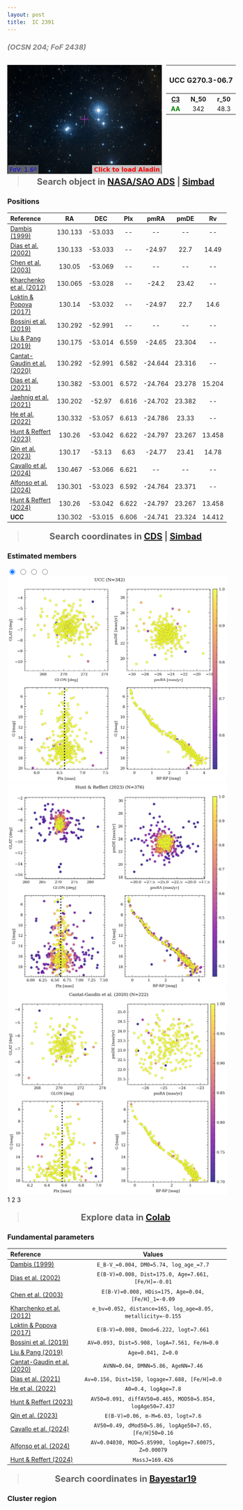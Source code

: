 ```yaml
---
layout: post
title:  IC 2391
---
```

<h3><span style="color: #808080;"><i>(OCSN 204; FoF 2438)</i></span></h3><div style="display: flex; justify-content: space-between; width:720px;height:250px">
<div style="text-align: center;">

<!-- Static image + data attributes for FOV and target -->
<img id="aladin_img"
     data-umami-event="aladin_load"
     src="https://raw.githubusercontent.com/ucc23/Q4N/main/plots/aladin/ic2391.webp"
     alt="Click to load Aladin Lite" 
     style="width:355px;height:250px; cursor: pointer;"
     data-fov="1.61" 
     data-target="130.302 -53.015"/>
<!-- Div to contain Aladin Lite viewer -->
<div id="aladin-lite-div" style="width:355px;height:250px;display:none;"></div>
<!-- Aladin Lite script (will be loaded after the image is clicked) -->
<script src="{{ site.baseurl }}/scripts/aladin_load.js"></script>

</div>
<!-- Left block -->

<table style="width:355px;height:250px;">
  <!-- Row 1 (title) -->
  <tr>
    <td colspan="5"><h3>UCC G270.3-06.7</h3></td>
  </tr>
  <!-- Row 2 -->
  <tr>
    <th style="text-align: center;"><a href="https://ucc.ar/faq#what-is-the-c3-parameter" title="Combined class">C3</a></th>
    <th style="text-align: center;"><div title="Stars with membership probability >50%">N_50</div></th>
    <th style="text-align: center;"><div title="Radius that contains half the members [arcmin]">r_50</div></th>
  </tr>
  <!-- Row 3 -->
  <tr>
    <td style="text-align: center;"><span style="color: green; font-weight: bold;">A</span><span style="color: green; font-weight: bold;">A</span></td>
    <td style="text-align: center;">342</td>
    <td style="text-align: center;">48.3</td>
  </tr>
</table>
</div>

> <p style="text-align:center; font-weight: bold; font-size:20px">Search object in <a data-umami-event="nasa_search" href="https://ui.adsabs.harvard.edu/search/q=%20collection%3Aastronomy%20body%3A%22IC%202391%22&sort=date%20desc%2C%20bibcode%20desc&p_=0" target="_blank">NASA/SAO ADS</a> | <a data-umami-event="simbad_search" href="https://simbad.cds.unistra.fr/simbad/sim-id-refs?Ident=ic2391" target="_blank">Simbad</a></p>


### Positions

| Reference    | RA    | DEC   | Plx  | pmRA  | pmDE   |  Rv  |
| :---         | :---: | :---: | :---: | :---: | :---: | :---: |
|[Dambis (1999)](https://ui.adsabs.harvard.edu/abs/1999AstL...25....7D) | 130.133 | -53.033 | -- | -- | -- | -- |
|[Dias et al. (2002)](https://ui.adsabs.harvard.edu/abs/2002A%26A...389..871D) | 130.133 | -53.033 | -- | -24.97 | 22.7 | 14.49 |
|[Chen et al. (2003)](https://ui.adsabs.harvard.edu/abs/2003AJ....125.1397C) | 130.05 | -53.069 | -- | -- | -- | -- |
|[Kharchenko et al. (2012)](https://ui.adsabs.harvard.edu/abs/2012A%26A...543A.156K) | 130.065 | -53.028 | -- | -24.2 | 23.42 | -- |
|[Loktin & Popova (2017)](https://ui.adsabs.harvard.edu/abs/2017AstBu..72..257L) | 130.14 | -53.032 | -- | -24.97 | 22.7 | 14.6 |
|[Bossini et al. (2019)](https://ui.adsabs.harvard.edu/abs/2019A%26A...623A.108B) | 130.292 | -52.991 | -- | -- | -- | -- |
|[Liu & Pang (2019)](https://ui.adsabs.harvard.edu/abs/2019ApJS..245...32L) | 130.175 | -53.014 | 6.559 | -24.65 | 23.304 | -- |
|[Cantat-Gaudin et al. (2020)](https://ui.adsabs.harvard.edu/abs/2020A%26A...640A...1C) | 130.292 | -52.991 | 6.582 | -24.644 | 23.316 | -- |
|[Dias et al. (2021)](https://ui.adsabs.harvard.edu/abs/2021MNRAS.504..356D) | 130.382 | -53.001 | 6.572 | -24.764 | 23.278 | 15.204 |
|[Jaehnig et al. (2021)](https://ui.adsabs.harvard.edu/abs/2021ApJ...923..129J) | 130.202 | -52.97 | 6.616 | -24.702 | 23.382 | -- |
|[He et al. (2022)](https://ui.adsabs.harvard.edu/abs/2022ApJS..262....7H) | 130.332 | -53.057 | 6.613 | -24.786 | 23.33 | -- |
|[Hunt & Reffert (2023)](https://ui.adsabs.harvard.edu/abs/2023A%26A...673A.114H) | 130.26 | -53.042 | 6.622 | -24.797 | 23.267 | 13.458 |
|[Qin et al. (2023)](https://ui.adsabs.harvard.edu/abs/2023ApJS..265...12Q) | 130.17 | -53.13 | 6.63 | -24.77 | 23.41 | 14.78 |
|[Cavallo et al. (2024)](https://ui.adsabs.harvard.edu/abs/2024AJ....167...12C) | 130.467 | -53.066 | 6.621 | -- | -- | -- |
|[Alfonso et al. (2024)](https://ui.adsabs.harvard.edu/abs/2024A%26A...689A..18A) | 130.301 | -53.023 | 6.592 | -24.764 | 23.371 | -- |
|[Hunt & Reffert (2024)](https://ui.adsabs.harvard.edu/abs/2024A%26A...686A..42H) | 130.26 | -53.042 | 6.622 | -24.797 | 23.267 | 13.458 |
| **UCC** |130.302 | -53.015 | 6.606 | -24.741 | 23.324 | 14.412 |

> <p style="text-align:center; font-weight: bold; font-size:20px">Search coordinates in <a data-umami-event="cds_coord_search" href="https://cdsportal.u-strasbg.fr/?target=130.302,-53.015" target="_blank">CDS</a> | <a data-umami-event="simbad_coord_search" href="https://simbad.cds.unistra.fr/mobile/object_list.html?coord=130.302%20-53.015&output=json&radius=5&userEntry=ic2391" target="_blank">Simbad</a></p>

### Estimated members

<div class="carousel">
<input type="radio" name="radio-btn" id="slide1" checked>
<input type="radio" name="radio-btn" id="slide1">
<input type="radio" name="radio-btn" id="slide2">
<input type="radio" name="radio-btn" id="slide3">
<div class="slides">
<div class="slide">
<a href="https://raw.githubusercontent.com/ucc23/Q4N/main/plots/UCC/ic2391.webp" target="_blank">
<img src="https://raw.githubusercontent.com/ucc23/Q4N/main/plots/UCC/ic2391.webp" alt="IC 2391 UCC">
</a>
</div>
<div class="slide">
<a href="https://raw.githubusercontent.com/ucc23/Q4N/main/plots/HUNT23/ic2391.webp" target="_blank">
<img src="https://raw.githubusercontent.com/ucc23/Q4N/main/plots/HUNT23/ic2391.webp" alt="IC 2391 HUNT23">
</a>
</div>
<div class="slide">
<a href="https://raw.githubusercontent.com/ucc23/Q4N/main/plots/CANTAT20/ic2391.webp" target="_blank">
<img src="https://raw.githubusercontent.com/ucc23/Q4N/main/plots/CANTAT20/ic2391.webp" alt="IC 2391 CANTAT20">
</a>
</div>
</div>
<div class="indicators">
<label for="slide1">1</label>
<label for="slide2">2</label>
<label for="slide3">3</label>
</div>
</div>


> <p style="text-align:center; font-weight: bold; font-size:20px">Explore data in <a data-umami-event="colab" href="https://colab.research.google.com/github/ucc23/ucc/blob/main/assets/notebook.ipynb" target="_blank">Colab</a></p>


### Fundamental parameters

| Reference |  Values |
| :---      |  :---:  |
| [Dambis (1999)](https://ui.adsabs.harvard.edu/abs/1999AstL...25....7D) | `E_B-V_=0.004, DM0=5.74, log_age_=7.7` |
| [Dias et al. (2002)](https://ui.adsabs.harvard.edu/abs/2002A%26A...389..871D) | `E(B-V)=0.008, Dist=175.0, Age=7.661, [Fe/H]=-0.01` |
| [Chen et al. (2003)](https://ui.adsabs.harvard.edu/abs/2003AJ....125.1397C) | `E(B-V)=0.008, HDis=175, Age=0.04, [Fe/H]_1=-0.09` |
| [Kharchenko et al. (2012)](https://ui.adsabs.harvard.edu/abs/2012A%26A...543A.156K) | `e_bv=0.052, distance=165, log_age=8.05, metallicity=-0.155` |
| [Loktin & Popova (2017)](https://ui.adsabs.harvard.edu/abs/2017AstBu..72..257L) | `E(B-V)=0.008, Dmod=6.222, logt=7.661` |
| [Bossini et al. (2019)](https://ui.adsabs.harvard.edu/abs/2019A%26A...623A.108B) | `AV=0.093, Dist=5.908, logA=7.561, Fe/H=0.0` |
| [Liu & Pang (2019)](https://ui.adsabs.harvard.edu/abs/2019ApJS..245...32L) | `Age=0.041, Z=0.0` |
| [Cantat-Gaudin et al. (2020)](https://ui.adsabs.harvard.edu/abs/2020A%26A...640A...1C) | `AVNN=0.04, DMNN=5.86, AgeNN=7.46` |
| [Dias et al. (2021)](https://ui.adsabs.harvard.edu/abs/2021MNRAS.504..356D) | `Av=0.156, Dist=150, logage=7.688, [Fe/H]=0.0` |
| [He et al. (2022)](https://ui.adsabs.harvard.edu/abs/2022ApJS..262....7H) | `A0=0.4, logAge=7.8` |
| [Hunt & Reffert (2023)](https://ui.adsabs.harvard.edu/abs/2023A%26A...673A.114H) | `AV50=0.091, diffAV50=0.465, MOD50=5.854, logAge50=7.437` |
| [Qin et al. (2023)](https://ui.adsabs.harvard.edu/abs/2023ApJS..265...12Q) | `E(B-V)=0.06, m-M=6.03, logt=7.6` |
| [Cavallo et al. (2024)](https://ui.adsabs.harvard.edu/abs/2024AJ....167...12C) | `AV50=0.49, dMod50=5.86, logAge50=7.65, [Fe/H]50=0.16` |
| [Alfonso et al. (2024)](https://ui.adsabs.harvard.edu/abs/2024A%26A...689A..18A) | `AV=0.04030, MOD=5.85990, logAge=7.60075, Z=0.00079` |
| [Hunt & Reffert (2024)](https://ui.adsabs.harvard.edu/abs/2024A%26A...686A..42H) | `MassJ=169.426` |

> <p style="text-align:center; font-weight: bold; font-size:20px">Search coordinates in <a data-umami-event="bayestar" href="http://argonaut.skymaps.info/query?lon=270.447%20&lat=-6.758&coordsys=gal&mapname=bayestar2019" target="_blank">Bayestar19</a></p>


### Cluster region

<html lang="en">
  <body>
    <center>
    <div id="plot-params"
         data-oc-name="ic2391"
         data-ra-center="130.29"
         data-dec-center="-52.99"
         data-rad-deg="48.3"
         data-plx="6.606">
    </div>
    <div id="plot-container">
        <div id="plot"></div>
    </div>
    <script defer type="module" src="{{ site.baseurl }}/scripts/radec_scatter.js"></script>
    </center>
  </body>
</html>
<br>
